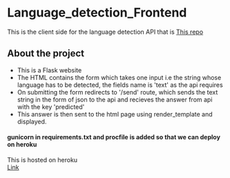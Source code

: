 # Language_detection_Frontend

This is the client side for the language detection API that is [This repo](https://github.com/sakinanomi/Language-detection-api)
<br>

## About the project
- This is a Flask website
- The HTML contains the form which takes one input i.e the string whose language has to be detected, the fields name is 'text' as the api requires
- On submitting the form redirects to '/send' route, which sends the text string in the form of json to the api and recieves the answer from api with the key 'predicted' 
- This answer is then sent to the html page using render_template and displayed.

#### gunicorn in requirements.txt and procfile is added so that we can deploy on heroku


This is hosted on heroku<br>
[Link](https://lang-detection-ui.herokuapp.com/)
